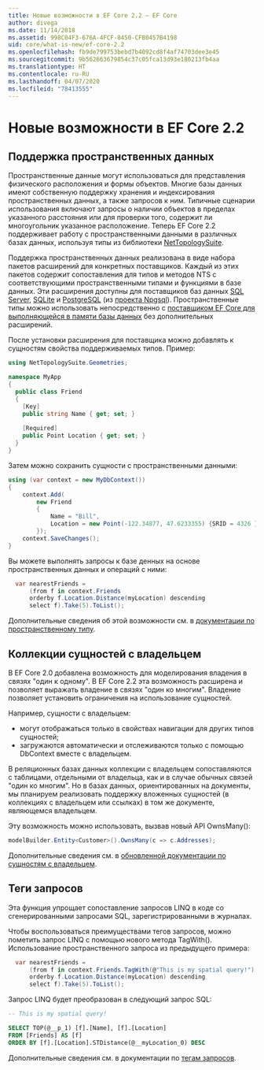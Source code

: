 ```yaml
---
title: Новые возможности в EF Core 2.2 — EF Core
author: divega
ms.date: 11/14/2018
ms.assetid: 998C04F3-676A-4FCF-8450-CFB0457B4198
uid: core/what-is-new/ef-core-2.2
ms.openlocfilehash: fb9de799753bebd7b4092cd8f4af74703dee3e45
ms.sourcegitcommit: 9b562663679854c37c05fca13d93e180213fb4aa
ms.translationtype: HT
ms.contentlocale: ru-RU
ms.lasthandoff: 04/07/2020
ms.locfileid: "78413555"
---
```

# <a name="new-features-in-ef-core-22"></a>Новые возможности в EF Core 2.2

## <a name="spatial-data-support"></a>Поддержка пространственных данных

Пространственные данные могут использоваться для представления физического расположения и формы объектов.
Многие базы данных имеют собственную поддержку хранения и индексирования пространственных данных, а также запросов к ним.
Типичные сценарии использования включают запросы о наличии объектов в пределах указанного расстояния или для проверки того, содержит ли многоугольник указанное расположение.
Теперь EF Core 2.2 поддерживает работу с пространственными данными в различных базах данных, используя типы из библиотеки [NetTopologySuite](https://github.com/NetTopologySuite/NetTopologySuite).

Поддержка пространственных данных реализована в виде набора пакетов расширений для конкретных поставщиков.
Каждый из этих пакетов содержит сопоставления для типов и методов NTS с соответствующими пространственными типами и функциями в базе данных.
Эти расширения доступны для поставщиков баз данных [SQL Server](https://www.nuget.org/packages/Microsoft.EntityFrameworkCore.SqlServer.NetTopologySuite/), [SQLite](https://www.nuget.org/packages/Microsoft.EntityFrameworkCore.Sqlite.NetTopologySuite/) и [PostgreSQL](https://www.nuget.org/packages/Npgsql.EntityFrameworkCore.PostgreSQL.NetTopologySuite/) (из [проекта Npgsql](https://www.npgsql.org/)).
Пространственные типы можно использовать непосредственно с [поставщиком EF Core для выполняющейся в памяти базы данных](xref:core/providers/in-memory/index) без дополнительных расширений.

После установки расширения для поставщика можно добавлять к сущностям свойства поддерживаемых типов. Пример:

``` csharp
using NetTopologySuite.Geometries;

namespace MyApp
{
  public class Friend
  {
    [Key]
    public string Name { get; set; }
  
    [Required]
    public Point Location { get; set; }
  }
}
```

Затем можно сохранить сущности с пространственными данными:

``` csharp
using (var context = new MyDbContext())
{
    context.Add(
        new Friend
        {
            Name = "Bill",
            Location = new Point(-122.34877, 47.6233355) {SRID = 4326 }
        });
    context.SaveChanges();
}
```

Вы можете выполнять запросы к базе денных на основе пространственных данных и операций с ними:

``` csharp
  var nearestFriends =
      (from f in context.Friends
      orderby f.Location.Distance(myLocation) descending
      select f).Take(5).ToList();
```

Дополнительные сведения об этой возможности см. в [документации по пространственному типу](xref:core/modeling/spatial).

## <a name="collections-of-owned-entities"></a>Коллекции сущностей с владельцем

В EF Core 2.0 добавлена возможность для моделирования владения в связях "один к одному".
В EF Core 2.2 эта возможность расширена и позволяет выражать владение в связях "один ко многим".
Владение позволяет установить ограничения на использование сущностей.

Например, сущности с владельцем:

- могут отображаться только в свойствах навигации для других типов сущностей;
- загружаются автоматически и отслеживаются только с помощью DbContext вместе с владельцем.

В реляционных базах данных коллекции с владельцем сопоставляются с таблицами, отдельными от владельца, как и в случае обычных связей "один ко многим".
Но в базах данных, ориентированных на документы, мы планируем реализовать поддержку вложенных сущностей (в коллекциях с владельцем или ссылках) в том же документе, являющемся владельцем.

Эту возможность можно использовать, вызвав новый API OwnsMany():

``` csharp
modelBuilder.Entity<Customer>().OwnsMany(c => c.Addresses);
```

Дополнительные сведения см. в [обновленной документации по сущностям с владельцем](xref:core/modeling/owned-entities#collections-of-owned-types).

## <a name="query-tags"></a>Теги запросов

Эта функция упрощает сопоставление запросов LINQ в коде со сгенерированными запросами SQL, зарегистрированными в журналах.

Чтобы воспользоваться преимуществами тегов запросов, можно пометить запрос LINQ с помощью нового метода TagWith().
Использование пространственного запроса из предыдущего примера:

``` csharp
  var nearestFriends =
      (from f in context.Friends.TagWith(@"This is my spatial query!")
      orderby f.Location.Distance(myLocation) descending
      select f).Take(5).ToList();
```

Запрос LINQ будет преобразован в следующий запрос SQL:

``` sql
-- This is my spatial query!

SELECT TOP(@__p_1) [f].[Name], [f].[Location]
FROM [Friends] AS [f]
ORDER BY [f].[Location].STDistance(@__myLocation_0) DESC
```

Дополнительные сведения см. в документации по [тегам запросов](xref:core/querying/tags).
